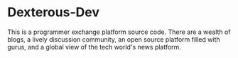 # Dexterous-Dev
This is a programmer exchange platform source code. There are a wealth of blogs, a lively discussion community, an open source platform filled with gurus, and a global view of the tech world's news platform.
